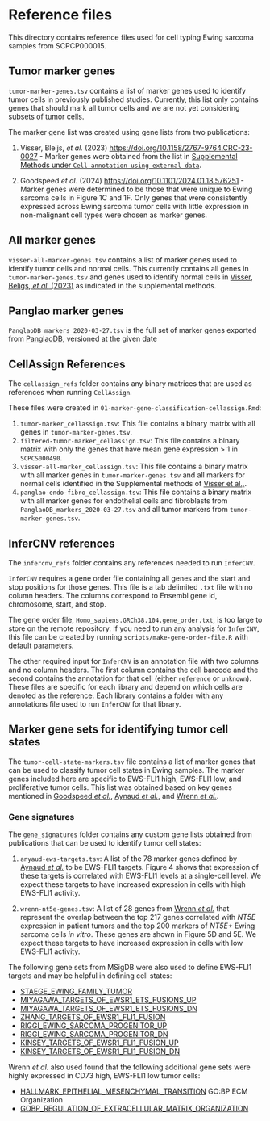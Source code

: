 # Reference files

This directory contains reference files used for cell typing Ewing sarcoma samples from SCPCP000015.

## Tumor marker genes

`tumor-marker-genes.tsv` contains a list of marker genes used to identify tumor cells in previously published studies.
Currently, this list only contains genes that should mark all tumor cells and we are not yet considering subsets of tumor cells.

The marker gene list was created using gene lists from two publications:

1. Visser, Bleijs, _et al._ (2023) https://doi.org/10.1158/2767-9764.CRC-23-0027 - Marker genes were obtained from the list in [Supplemental Methods under `Cell annotation using external data`](https://aacr.silverchair-cdn.com/aacr/content_public/journal/cancerrescommun/3/10/10.1158_2767-9764.crc-23-0027/1/crc-23-0027-s01.pdf).

2. Goodspeed _et al._ (2024) https://doi.org/10.1101/2024.01.18.576251 - Marker genes were determined to be those that were unique to Ewing sarcoma cells in Figure 1C and 1F.
Only genes that were consistently expressed across Ewing sarcoma tumor cells with little expression in non-malignant cell types were chosen as marker genes.

## All marker genes

`visser-all-marker-genes.tsv` contains a list of marker genes used to identify tumor cells and normal cells.
This currently contains all genes in `tumor-marker-genes.tsv` and genes used to identify normal cells in [Visser, Beligs, _et al._ (2023)](https://doi.org/10.1158/2767-9764.CRC-23-0027) as indicated in the supplemental methods.

## Panglao marker genes

`PanglaoDB_markers_2020-03-27.tsv` is the full set of marker genes exported from [PanglaoDB](https://panglaodb.se), versioned at the given date

## CellAssign References

The `cellassign_refs` folder contains any binary matrices that are used as references when running `CellAssign`.

These files were created in `01-marker-gene-classification-cellassign.Rmd`:

1. `tumor-marker_cellassign.tsv`: This file contains a binary matrix with all genes in `tumor-marker-genes.tsv`.
2. `filtered-tumor-marker_cellassign.tsv`: This file contains a binary matrix with only the genes that have mean gene expression > 1 in `SCPCS000490`.
3. `visser-all-marker_cellassign.tsv`: This file contains a binary matrix with all marker genes in `tumor-marker-genes.tsv` and all markers for normal cells identified in the Supplemental methods of [Visser et al.,](https://doi.org/10.1158/2767-9764.CRC-23-0027).
4. `panglao-endo-fibro_cellassign.tsv`: This file contains a binary matrix with all marker genes for endothelial cells and fibroblasts from `PanglaoDB_markers_2020-03-27.tsv` and all tumor markers from `tumor-marker-genes.tsv`.

## InferCNV references

The `infercnv_refs` folder contains any references needed to run `InferCNV`.

`InferCNV` requires a gene order file containing all genes and the start and stop positions for those genes.
This file is a tab delimited `.txt` file with no column headers.
The columns correspond to Ensembl gene id, chromosome, start, and stop.

The gene order file, `Homo_sapiens.GRCh38.104.gene_order.txt`, is too large to store on the remote repository.
If you need to run any analysis for `InferCNV`, this file can be created by running `scripts/make-gene-order-file.R` with default parameters.

The other required input for `InferCNV` is an annotation file with two columns and no column headers.
The first column contains the cell barcode and the second contains the annotation for that cell (either `reference` or `unknown`).
These files are specific for each library and depend on which cells are denoted as the reference.
Each library contains a folder with any annotations file used to run `InferCNV` for that library.

## Marker gene sets for identifying tumor cell states 

The `tumor-cell-state-markers.tsv` file contains a list of marker genes that can be used to classify tumor cell states in Ewing samples. 
The marker genes included here are specific to EWS-FLI1 high, EWS-FLI1 low, and proliferative tumor cells. 
This list was obtained based on key genes mentioned in [Goodspeed _et al._](https://doi.org/10.1101/2024.01.18.576251), [Aynaud _et al._](https://doi.org/10.1016/j.celrep.2020.01.049), and [Wrenn _et al._](https://doi.org/10.1158/1078-0432.CCR-23-1111). 

### Gene signatures 

The `gene_signatures` folder contains any custom gene lists obtained from publications that can be used to identify tumor cell states: 

1. `anyaud-ews-targets.tsv`: A list of the 78 marker genes defined by [Aynaud _et al._](https://doi.org/10.1016/j.celrep.2020.01.049) to be EWS-FLI1 targets. 
Figure 4 shows that expression of these targets is correlated with EWS-FLI1 levels at a single-cell level. 
We expect these targets to have increased expression in cells with high EWS-FLI1 activity. 

2. `wrenn-nt5e-genes.tsv`: A list of 28 genes from [Wrenn _et al._](https://doi.org/10.1158/1078-0432.CCR-23-1111) that represent the overlap between the top 217 genes correlated with _NT5E_ expression in patient tumors and the top 200 markers of _NT5E+_ Ewing sarcoma cells _in vitro_. 
These genes are shown in Figure 5D and 5E.
We expect these targets to have increased expression in cells with low EWS-FLI1 activity. 

The following gene sets from MSigDB were also used to define EWS-FLI1 targets and may be helpful in defining cell states:  

- [STAEGE_EWING_FAMILY_TUMOR](https://www.gsea-msigdb.org/gsea/msigdb/human/geneset/STAEGE_EWING_FAMILY_TUMOR.html)
- [MIYAGAWA_TARGETS_OF_EWSR1_ETS_FUSIONS_UP](https://www.gsea-msigdb.org/gsea/msigdb/human/geneset/MIYAGAWA_TARGETS_OF_EWSR1_ETS_FUSIONS_UP.html)
- [MIYAGAWA_TARGETS_OF_EWSR1_ETS_FUSIONS_DN](https://www.gsea-msigdb.org/gsea/msigdb/human/geneset/MIYAGAWA_TARGETS_OF_EWSR1_ETS_FUSIONS_DN.html)
- [ZHANG_TARGETS_OF_EWSR1_FLI1_FUSION](https://www.gsea-msigdb.org/gsea/msigdb/human/geneset/ZHANG_TARGETS_OF_EWSR1_FLI1_FUSION.html)
- [RIGGI_EWING_SARCOMA_PROGENITOR_UP](https://www.gsea-msigdb.org/gsea/msigdb/human/geneset/RIGGI_EWING_SARCOMA_PROGENITOR_UP.html) 
- [RIGGI_EWING_SARCOMA_PROGENITOR_DN](https://www.gsea-msigdb.org/gsea/msigdb/human/geneset/RIGGI_EWING_SARCOMA_PROGENITOR_DN.html) 
- [KINSEY_TARGETS_OF_EWSR1_FLI1_FUSION_UP](https://www.gsea-msigdb.org/gsea/msigdb/human/geneset/KINSEY_TARGETS_OF_EWSR1_FLII_FUSION_UP.html)
- [KINSEY_TARGETS_OF_EWSR1_FLI1_FUSION_DN](https://www.gsea-msigdb.org/gsea/msigdb/human/geneset/KINSEY_TARGETS_OF_EWSR1_FLII_FUSION_DN.html)

Wrenn _et al._ also used found that the following additional gene sets were highly expressed in CD73 high, EWS-FLI1 low tumor cells: 

- [HALLMARK_EPITHELIAL_MESENCHYMAL_TRANSITION](https://www.gsea-msigdb.org/gsea/msigdb/human/geneset/HALLMARK_EPITHELIAL_MESENCHYMAL_TRANSITION.html)
GO:BP ECM Organization 
- [GOBP_REGULATION_OF_EXTRACELLULAR_MATRIX_ORGANIZATION](https://www.gsea-msigdb.org/gsea/msigdb/human/geneset/GOBP_REGULATION_OF_EXTRACELLULAR_MATRIX_ORGANIZATION.html)

